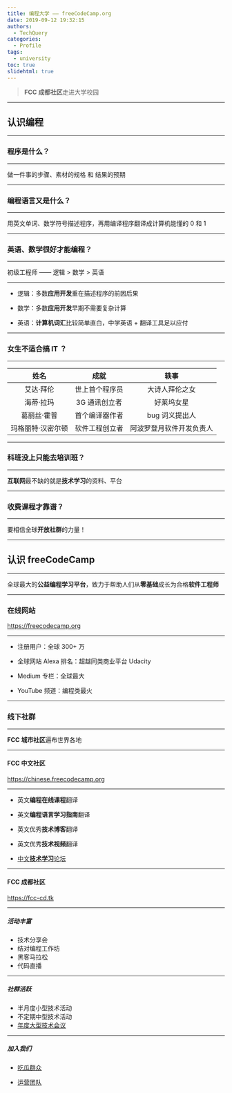 ```yaml
---
title: 编程大学 —— freeCodeCamp.org
date: 2019-09-12 19:32:15
authors:
  - TechQuery
categories:
  - Profile
tags:
  - university
toc: true
slidehtml: true
---
```


> **FCC 成都社区**走进大学校园

---

## 认识编程

---

### 程序是什么？

---

做一件事的步骤、素材的规格 和 结果的预期

---

### 编程语言又是什么？

---

用英文单词、数学符号描述程序，再用编译程序翻译成计算机能懂的 0 和 1

<!-- more -->

---

### 英语、数学很好才能编程？

---

初级工程师 —— 逻辑 > 数学 > 英语

---

- 逻辑：多数**应用开发**重在描述程序的前因后果

- 数学：多数**应用开发**早期不需要复杂计算

- 英语：**计算机词汇**比较简单直白，中学英语 + 翻译工具足以应付

---

### 女生不适合搞 IT ？

---

|       姓名        |      成就      |           轶事           |
| :---------------: | :------------: | :----------------------: |
|     艾达·拜伦     | 世上首个程序员 |      大诗人拜伦之女      |
|     海蒂·拉玛     | 3G 通讯创立者  |        好莱坞女星        |
|    葛丽丝·霍普    | 首个编译器作者 |      bug 词义提出人      |
| 玛格丽特·汉密尔顿 | 软件工程创立者 | 阿波罗登月软件开发负责人 |

---

### 科班没上只能去培训班？

---

**互联网**最不缺的就是**技术学习**的资料、平台

---

### 收费课程才靠谱？

---

要相信全球**开放社群**的力量！

---

## 认识 freeCodeCamp

---

全球最大的**公益编程学习平台**，致力于帮助人们从**零基础**成长为合格**软件工程师**

---

### 在线网站

https://freecodecamp.org

---

- 注册用户：全球 300+ 万

- 全球网站 Alexa 排名：超越同类商业平台 Udacity

- Medium 专栏：全球最大

- YouTube 频道：编程类最火

---

### 线下社群

---

**FCC 城市社区**遍布世界各地

---

#### FCC 中文社区

https://chinese.freecodecamp.org

---

- 英文**编程在线课程**翻译

- 英文**编程语言学习指南**翻译

- 英文优秀**技术博客**翻译

- 英文优秀**技术视频**翻译

- [中文**技术学习**论坛](https://chinese.freecodecamp.org/forum/)

---

#### FCC 成都社区

https://fcc-cd.tk

---

##### 活动丰富

- 技术分享会
- 结对编程工作坊
- 黑客马拉松
- 代码直播

---

##### 社群活跃

- 半月度小型技术活动
- 不定期中型技术活动
- [年度大型技术会议](https://web-conf.tk)

---

##### 加入我们

- [吃瓜群众](https://fcc-cd.tk/contact)

- [运营团队](https://fcc-cd.tk/profile/guide/slide.html)
